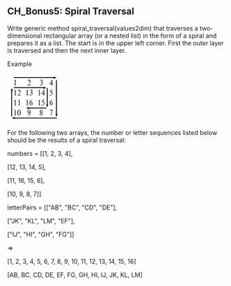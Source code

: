 ## CH_Bonus5: Spiral Traversal
Write generic method spiral_traversal(values2dim) that traverses a two-dimensional
rectangular array (or a nested list) in the form of a spiral and prepares it as a list. The start
is in the upper left corner. First the outer layer is traversed and then the next inner layer.

Example

![image](./CH_Bonus5_Example.jpg)

For the following two arrays, the number or letter sequences listed below should be
the results of a spiral traversal:

numbers = [[1, 2, 3, 4],

[12, 13, 14, 5],

[11, 16, 15, 6],

[10, 9, 8, 7]]

letterPairs = [["AB", "BC", "CD", "DE"],

["JK", "KL", "LM", "EF"],

["IJ", "HI", "GH", "FG"]]

=>

[1, 2, 3, 4, 5, 6, 7, 8, 9, 10, 11, 12, 13, 14, 15, 16]

[AB, BC, CD, DE, EF, FG, GH, HI, IJ, JK, KL, LM]
